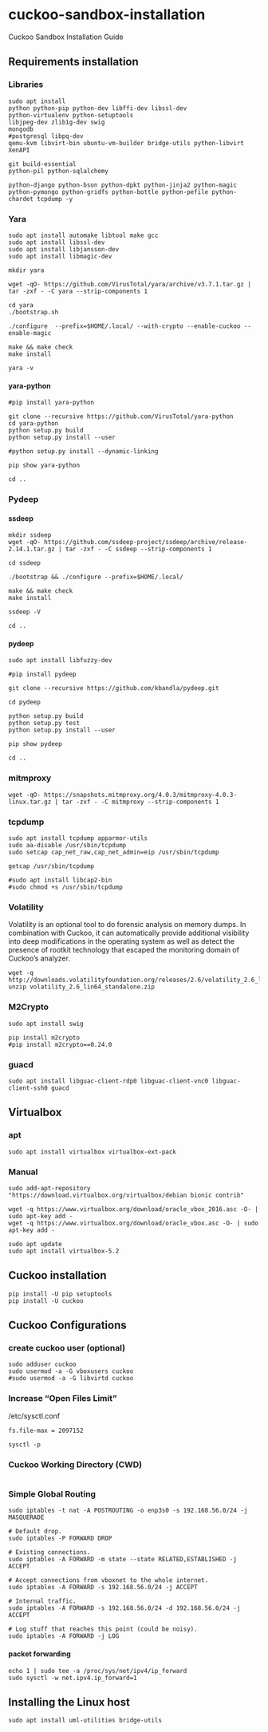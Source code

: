 # cuckoo-sandbox-installation
Cuckoo Sandbox Installation Guide

## Requirements installation

### Libraries
```
sudo apt install 
python python-pip python-dev libffi-dev libssl-dev
python-virtualenv python-setuptools
libjpeg-dev zlib1g-dev swig
mongodb
#postgresql libpq-dev
qemu-kvm libvirt-bin ubuntu-vm-builder bridge-utils python-libvirt
XenAPI
```

```
git build-essential
python-pil python-sqlalchemy
```

```
python-django python-bson python-dpkt python-jinja2 python-magic python-pymongo python-gridfs python-bottle python-pefile python-chardet tcpdump -y
```

### Yara

```
sudo apt install automake libtool make gcc
sudo apt install libssl-dev
sudo apt install libjansson-dev
sudo apt install libmagic-dev

mkdir yara

wget -qO- https://github.com/VirusTotal/yara/archive/v3.7.1.tar.gz | tar -zxf - -C yara --strip-components 1

cd yara
./bootstrap.sh

./configure  --prefix=$HOME/.local/ --with-crypto --enable-cuckoo --enable-magic

make && make check
make install

yara -v
```

#### yara-python

```
#pip install yara-python

git clone --recursive https://github.com/VirusTotal/yara-python
cd yara-python
python setup.py build
python setup.py install --user

#python setup.py install --dynamic-linking

pip show yara-python

cd ..
```

### Pydeep

#### ssdeep

```
mkdir ssdeep
wget -qO- https://github.com/ssdeep-project/ssdeep/archive/release-2.14.1.tar.gz | tar -zxf - -C ssdeep --strip-components 1

cd ssdeep

./bootstrap && ./configure --prefix=$HOME/.local/

make && make check
make install

ssdeep -V

cd ..
```

#### pydeep

```
sudo apt install libfuzzy-dev

#pip install pydeep

git clone --recursive https://github.com/kbandla/pydeep.git

cd pydeep

python setup.py build
python setup.py test
python setup.py install --user

pip show pydeep

cd ..
```

### mitmproxy

```
wget -qO- https://snapshots.mitmproxy.org/4.0.3/mitmproxy-4.0.3-linux.tar.gz | tar -zxf - -C mitmproxy --strip-components 1
```

### tcpdump

```
sudo apt install tcpdump apparmor-utils
sudo aa-disable /usr/sbin/tcpdump
sudo setcap cap_net_raw,cap_net_admin=eip /usr/sbin/tcpdump

getcap /usr/sbin/tcpdump

#sudo apt install libcap2-bin
#sudo chmod +s /usr/sbin/tcpdump
```

### Volatility

Volatility is an optional tool to do forensic analysis on memory dumps. In combination with Cuckoo, it can automatically provide additional visibility into deep modifications in the operating system as well as detect the presence of rootkit technology that escaped the monitoring domain of Cuckoo’s analyzer.

```
wget -q http://downloads.volatilityfoundation.org/releases/2.6/volatility_2.6_lin64_standalone.zip
unzip volatility_2.6_lin64_standalone.zip
```

### M2Crypto

```
sudo apt install swig

pip install m2crypto
#pip install m2crypto==0.24.0
```
### guacd

```
sudo apt install libguac-client-rdp0 libguac-client-vnc0 libguac-client-ssh0 guacd
```

## Virtualbox

### apt

```
sudo apt install virtualbox virtualbox-ext-pack
```

### Manual
```
sudo add-apt-repository "https://download.virtualbox.org/virtualbox/debian bionic contrib"

wget -q https://www.virtualbox.org/download/oracle_vbox_2016.asc -O- | sudo apt-key add -
wget -q https://www.virtualbox.org/download/oracle_vbox.asc -O- | sudo apt-key add -

sudo apt update
sudo apt install virtualbox-5.2
```

## Cuckoo installation

```
pip install -U pip setuptools
pip install -U cuckoo
```

## Cuckoo Configurations

### create cuckoo user (optional)

```
sudo adduser cuckoo
sudo usermod -a -G vboxusers cuckoo
#sudo usermod -a -G libvirtd cuckoo
```

### Increase “Open Files Limit”

/etc/sysctl.conf

```
fs.file-max = 2097152

sysctl -p
```

### Cuckoo Working Directory (CWD)

```
```

### Simple Global Routing

```
sudo iptables -t nat -A POSTROUTING -o enp3s0 -s 192.168.56.0/24 -j MASQUERADE

# Default drop.
sudo iptables -P FORWARD DROP

# Existing connections.
sudo iptables -A FORWARD -m state --state RELATED,ESTABLISHED -j ACCEPT

# Accept connections from vboxnet to the whole internet.
sudo iptables -A FORWARD -s 192.168.56.0/24 -j ACCEPT

# Internal traffic.
sudo iptables -A FORWARD -s 192.168.56.0/24 -d 192.168.56.0/24 -j ACCEPT

# Log stuff that reaches this point (could be noisy).
sudo iptables -A FORWARD -j LOG
```

#### packet forwarding

```
echo 1 | sudo tee -a /proc/sys/net/ipv4/ip_forward
sudo sysctl -w net.ipv4.ip_forward=1
```

## Installing the Linux host

```
sudo apt install uml-utilities bridge-utils
```